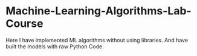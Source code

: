 # Machine-Learning-Algorithms-Lab-Course
Here I have implemented ML algorithms without using libraries. And have built the models with raw Python Code. 
